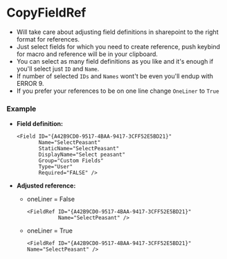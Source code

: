 # CopyFieldRef

- Will take care about adjusting field definitions in sharepoint to the right format for references.
- Just select fields for which you need to create reference, push keybind for macro and reference will be in your clipboard.
- You can select as many field definitions as you like and it's enough if you'll select just `ID` and `Name`.
- If number of selected `IDs` and `Names` wont't be even you'll endup with ERROR 9.
- If you prefer your references to be on one line change `OneLiner` to `True`

### Example
* **Field definition:**

    ```
    <Field ID="{A42B9CD0-9517-4BAA-9417-3CFF52E5BD21}"
           Name="SelectPeasant"
           StaticName="SelectPeasant"
           DisplayName="Select peasant"
           Group="Custom Fields"
           Type="User"
           Required="FALSE" />
    ```
* **Adjusted reference:**
    * oneLiner = False

        ```
        <FieldRef ID="{A42B9CD0-9517-4BAA-9417-3CFF52E5BD21}"
    			  Name="SelectPeasant" />
    	```
	* oneLiner = True

    	```
    	<FieldRef ID="{A42B9CD0-9517-4BAA-9417-3CFF52E5BD21}" Name="SelectPeasant" />
    	```
